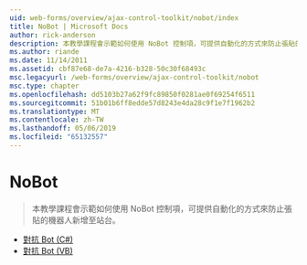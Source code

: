 ```yaml
---
uid: web-forms/overview/ajax-control-toolkit/nobot/index
title: NoBot | Microsoft Docs
author: rick-anderson
description: 本教學課程會示範如何使用 NoBot 控制項，可提供自動化的方式來防止張貼的機器人新增至站台。
ms.author: riande
ms.date: 11/14/2011
ms.assetid: cbf87e68-de7a-4216-b328-50c30f68493c
msc.legacyurl: /web-forms/overview/ajax-control-toolkit/nobot
msc.type: chapter
ms.openlocfilehash: dd5103b27a62f9fc89850f0281ae0f69254f6511
ms.sourcegitcommit: 51b01b6ff8edde57d8243e4da28c9f1e7f1962b2
ms.translationtype: MT
ms.contentlocale: zh-TW
ms.lasthandoff: 05/06/2019
ms.locfileid: "65132557"
---
```

# <a name="nobot"></a>NoBot

> 本教學課程會示範如何使用 NoBot 控制項，可提供自動化的方式來防止張貼的機器人新增至站台。

- [對抗 Bot (C#)](fighting-bots-cs.md)
- [對抗 Bot (VB)](fighting-bots-vb.md)
